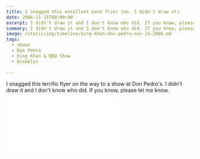 ```yaml
---
title: I snagged this excellent band flier (no, I didn't draw it).
date: 2006-11-15T00:00:00
excerpt: I didn't draw it and I don't know who did. If you know, please let me know.
summary: I didn't draw it and I don't know who did. If you know, please let me know.
image: /static/img/timeline/king-khan-don-pedro-nov-15-2006.md
tags:
  - shows
  - Don Pedro
  - King Khan & BBQ Show
  - Brooklyn

---
```


I snagged this terrific flyer on the way to a show at Don Pedro's. I didn't draw it and I don't know who did. If you know, please let me know.

![alt text](/static/img/timeline/king-khan-don-pedro-nov-15-2006.md)